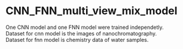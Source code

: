 # CNN_FNN_multi_view_mix_model
One CNN model and one FNN model were trained independetly.\
Dataset for cnn model is the images of nanochromatography.\
Dataset for fnn model is chemistry data of water samples.
